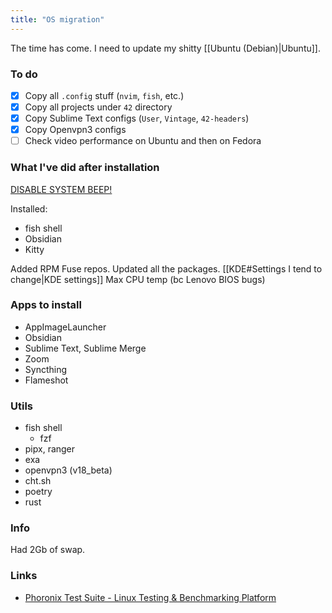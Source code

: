 ```yaml
---
title: "OS migration"
---
```


The time has come. I need to update my shitty [[Ubuntu (Debian)|Ubuntu]].

### To do
- [x] Copy all `.config` stuff (`nvim`, `fish`, etc.)
- [x] Copy all projects under `42` directory
- [x] Copy Sublime Text configs (`User`, `Vintage`, `42-headers`)
- [x] Copy Openvpn3 configs
- [ ] Check video performance on Ubuntu and then on Fedora

### What I've did after installation
[DISABLE SYSTEM BEEP!](https://wiki.archlinux.org/title/PC_speaker#Globally)

Installed:
- fish shell
- Obsidian
- Kitty

Added RPM Fuse repos.
Updated all the packages.
[[KDE#Settings I tend to change|KDE settings]]
Max CPU temp (bc Lenovo BIOS bugs)

### Apps to install
- AppImageLauncher
- Obsidian
- Sublime Text, Sublime Merge
- Zoom
- Syncthing
- Flameshot

### Utils
- fish shell
	- fzf
- pipx, ranger
- exa
- openvpn3 (v18_beta)
- cht.sh
- poetry
- rust

### Info
Had 2Gb of swap.

### Links
- [Phoronix Test Suite - Linux Testing & Benchmarking Platform](https://www.phoronix-test-suite.com/)
